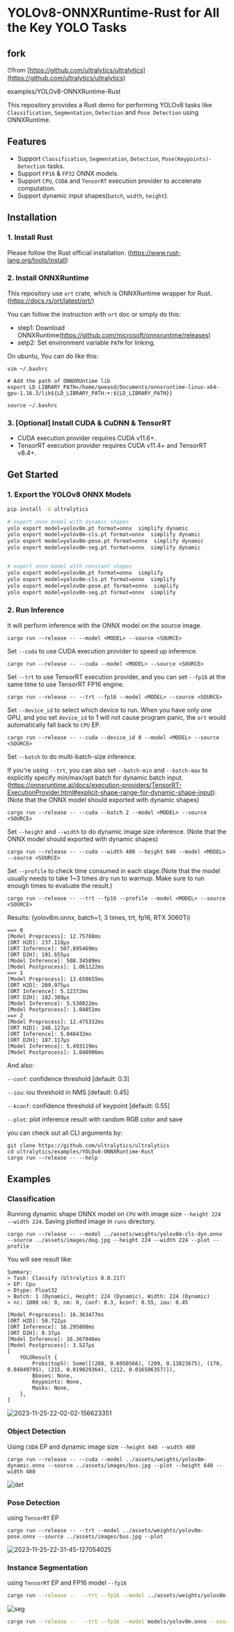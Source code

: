 # YOLOv8-ONNXRuntime-Rust for All the Key YOLO Tasks

## fork  

⏰from [https://github.com/ultralytics/ultralytics](https://github.com/ultralytics/ultralytics)

examples/YOLOv8-ONNXRuntime-Rust

This repository provides a Rust demo for performing YOLOv8 tasks like `Classification`, `Segmentation`, `Detection` and `Pose Detection` using ONNXRuntime.

## Features

- Support `Classification`, `Segmentation`, `Detection`, `Pose(Keypoints)-Detection` tasks.
- Support `FP16` & `FP32` ONNX models.
- Support `CPU`, `CUDA` and `TensorRT` execution provider to accelerate computation.
- Support dynamic input shapes(`batch`, `width`, `height`).

## Installation

### 1. Install Rust

Please follow the Rust official installation. (https://www.rust-lang.org/tools/install)

### 2. Install ONNXRuntime

This repository use `ort` crate, which is ONNXRuntime wrapper for Rust. (https://docs.rs/ort/latest/ort/)

You can follow the instruction with `ort` doc or simply do this:

- step1: Download ONNXRuntime(https://github.com/microsoft/onnxruntime/releases)
- setp2: Set environment variable `PATH` for linking.

On ubuntu, You can do like this:

```
vim ~/.bashrc

# Add the path of ONNXRUntime lib
export LD_LIBRARY_PATH=/home/qweasd/Documents/onnxruntime-linux-x64-gpu-1.16.3/lib${LD_LIBRARY_PATH:+:${LD_LIBRARY_PATH}}

source ~/.bashrc
```

### 3. \[Optional\] Install CUDA & CuDNN & TensorRT

- CUDA execution provider requires CUDA v11.6+.
- TensorRT execution provider requires CUDA v11.4+ and TensorRT v8.4+.

## Get Started

### 1. Export the YOLOv8 ONNX Models

```bash
pip install -U ultralytics

# export onnx model with dynamic shapes
yolo export model=yolov8m.pt format=onnx  simplify dynamic
yolo export model=yolov8m-cls.pt format=onnx  simplify dynamic
yolo export model=yolov8m-pose.pt format=onnx  simplify dynamic
yolo export model=yolov8m-seg.pt format=onnx  simplify dynamic


# export onnx model with constant shapes
yolo export model=yolov8m.pt format=onnx  simplify
yolo export model=yolov8m-cls.pt format=onnx  simplify
yolo export model=yolov8m-pose.pt format=onnx  simplify
yolo export model=yolov8m-seg.pt format=onnx  simplify
```

### 2. Run Inference

It will perform inference with the ONNX model on the source image.

```
cargo run --release -- --model <MODEL> --source <SOURCE>
```

Set `--cuda` to use CUDA execution provider to speed up inference.

```
cargo run --release -- --cuda --model <MODEL> --source <SOURCE>
```

Set `--trt` to use TensorRT execution provider, and you can set `--fp16` at the same time to use TensorRT FP16 engine.

```
cargo run --release -- --trt --fp16 --model <MODEL> --source <SOURCE>
```

Set `--device_id` to select which device to run. When you have only one GPU, and you set `device_id` to 1 will not cause program panic, the `ort` would automatically fall back to `CPU` EP.

```
cargo run --release -- --cuda --device_id 0 --model <MODEL> --source <SOURCE>
```

Set `--batch` to do multi-batch-size inference.

If you're using `--trt`, you can also set `--batch-min` and `--batch-max` to explicitly specify min/max/opt batch for dynamic batch input.(https://onnxruntime.ai/docs/execution-providers/TensorRT-ExecutionProvider.html#explicit-shape-range-for-dynamic-shape-input).(Note that the ONNX model should exported with dynamic shapes)

```
cargo run --release -- --cuda --batch 2 --model <MODEL> --source <SOURCE>
```

Set `--height` and `--width` to do dynamic image size inference. (Note that the ONNX model should exported with dynamic shapes)

```
cargo run --release -- --cuda --width 480 --height 640 --model <MODEL> --source <SOURCE>
```

Set `--profile` to check time consumed in each stage.(Note that the model usually needs to take 1~3 times dry run to warmup. Make sure to run enough times to evaluate the result.)

```
cargo run --release -- --trt --fp16 --profile --model <MODEL> --source <SOURCE>
```

Results: (yolov8m.onnx, batch=1, 3 times, trt, fp16, RTX 3060Ti)

```
==> 0
[Model Preprocess]: 12.75788ms
[ORT H2D]: 237.118µs
[ORT Inference]: 507.895469ms
[ORT D2H]: 191.655µs
[Model Inference]: 508.34589ms
[Model Postprocess]: 1.061122ms
==> 1
[Model Preprocess]: 13.658655ms
[ORT H2D]: 209.975µs
[ORT Inference]: 5.12372ms
[ORT D2H]: 182.389µs
[Model Inference]: 5.530022ms
[Model Postprocess]: 1.04851ms
==> 2
[Model Preprocess]: 12.475332ms
[ORT H2D]: 246.127µs
[ORT Inference]: 5.048432ms
[ORT D2H]: 187.117µs
[Model Inference]: 5.493119ms
[Model Postprocess]: 1.040906ms
```

And also:

`--conf`: confidence threshold \[default: 0.3\]

`--iou`: iou threshold in NMS \[default: 0.45\]

`--kconf`: confidence threshold of keypoint \[default: 0.55\]

`--plot`: plot inference result with random RGB color and save

you can check out all CLI arguments by:

```
git clone https://github.com/ultralytics/ultralytics
cd ultralytics/examples/YOLOv8-ONNXRuntime-Rust
cargo run --release -- --help
```

## Examples

### Classification

Running dynamic shape ONNX model on `CPU` with image size `--height 224 --width 224`. Saving plotted image in `runs` directory.

```
cargo run --release -- --model ../assets/weights/yolov8m-cls-dyn.onnx --source ../assets/images/dog.jpg --height 224 --width 224 --plot --profile
```

You will see result like:

```
Summary:
> Task: Classify (Ultralytics 8.0.217)
> EP: Cpu
> Dtype: Float32
> Batch: 1 (Dynamic), Height: 224 (Dynamic), Width: 224 (Dynamic)
> nc: 1000 nk: 0, nm: 0, conf: 0.3, kconf: 0.55, iou: 0.45

[Model Preprocess]: 16.363477ms
[ORT H2D]: 50.722µs
[ORT Inference]: 16.295808ms
[ORT D2H]: 8.37µs
[Model Inference]: 16.367046ms
[Model Postprocess]: 3.527µs
[
    YOLOResult {
        Probs(top5): Some([(208, 0.6950566), (209, 0.13823675), (178, 0.04849795), (215, 0.019029364), (212, 0.016506357)]),
        Bboxes: None,
        Keypoints: None,
        Masks: None,
    },
]

```

![2023-11-25-22-02-02-156623351](https://github.com/jamjamjon/ultralytics/assets/51357717/ef75c2ae-c5ab-44cc-9d9e-e60b51e39662)

### Object Detection

Using `CUDA` EP and dynamic image size `--height 640 --width 480`

```
cargo run --release -- --cuda --model ../assets/weights/yolov8m-dynamic.onnx --source ../assets/images/bus.jpg --plot --height 640 --width 480
```

![det](https://github.com/jamjamjon/ultralytics/assets/51357717/5d89a19d-0c96-4a59-875c-defab6887a2c)

### Pose Detection

using `TensorRT` EP

```
cargo run --release -- --trt --model ../assets/weights/yolov8m-pose.onnx --source ../assets/images/bus.jpg --plot
```

![2023-11-25-22-31-45-127054025](https://github.com/jamjamjon/ultralytics/assets/51357717/157b5ba7-bfcf-47cf-bee7-68b62e0de1c4)

### Instance Segmentation

using `TensorRT` EP and FP16 model `--fp16`

```sh
cargo run --release --  --trt --fp16 --model ../assets/weights/yolov8m-seg.onnx --source ../assets/images/0172.jpg --plot
```

![seg](https://github.com/jamjamjon/ultralytics/assets/51357717/cf046f4f-9533-478a-adc7-4de22443a641)


```sh
cargo run --release --  --trt --fp16 --model models/yolov8m.onnx --source assets/bus.jpg --plot    
```




